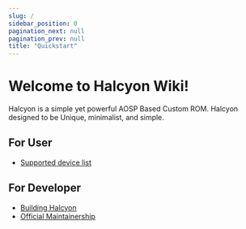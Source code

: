 ```yaml
---
slug: /
sidebar_position: 0
pagination_next: null
pagination_prev: null
title: "Quickstart"
---
```


# Welcome to Halcyon Wiki!

Halcyon is a simple yet powerful AOSP Based Custom ROM. Halcyon designed to be Unique, minimalist, and simple.

## For User
- [Supported device list](devices)

## For Developer
- [Building Halcyon](development/building/downloading_source)
- [Official Maintainership](development/maintainership/device-req)